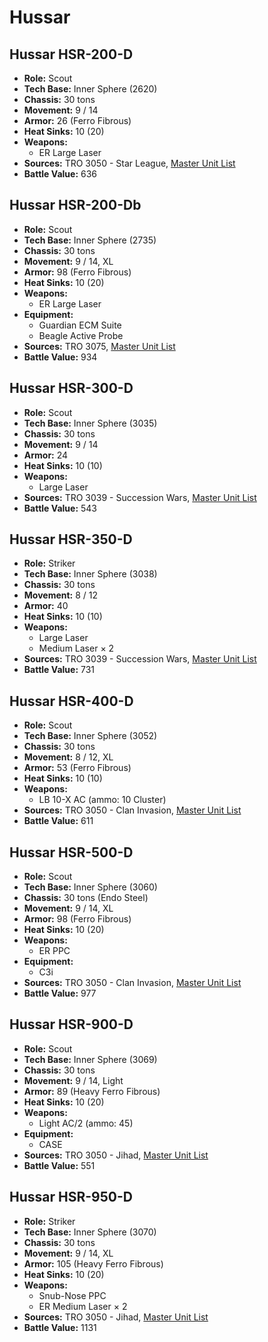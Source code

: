 # Hussar
## Hussar HSR-200-D
- **Role:** Scout
- **Tech Base:** Inner Sphere (2620)
- **Chassis:** 30 tons
- **Movement:** 9 / 14
- **Armor:** 26 (Ferro Fibrous)
- **Heat Sinks:** 10 (20)
- **Weapons:**
  - ER Large Laser
- **Sources:** TRO 3050 - Star League, [Master Unit List](http://masterunitlist.info/Unit/Details/1585/hussar-hsr-200-d)
- **Battle Value:** 636

## Hussar HSR-200-Db
- **Role:** Scout
- **Tech Base:** Inner Sphere (2735)
- **Chassis:** 30 tons
- **Movement:** 9 / 14, XL
- **Armor:** 98 (Ferro Fibrous)
- **Heat Sinks:** 10 (20)
- **Weapons:**
  - ER Large Laser
- **Equipment:**
  - Guardian ECM Suite
  - Beagle Active Probe
- **Sources:** TRO 3075, [Master Unit List](http://masterunitlist.info/Unit/Details/1586/hussar-hsr-200-db)
- **Battle Value:** 934

## Hussar HSR-300-D
- **Role:** Scout
- **Tech Base:** Inner Sphere (3035)
- **Chassis:** 30 tons
- **Movement:** 9 / 14
- **Armor:** 24
- **Heat Sinks:** 10 (10)
- **Weapons:**
  - Large Laser
- **Sources:** TRO 3039 - Succession Wars, [Master Unit List](http://masterunitlist.info/Unit/Details/1587/hussar-hsr-300-d)
- **Battle Value:** 543

## Hussar HSR-350-D
- **Role:** Striker
- **Tech Base:** Inner Sphere (3038)
- **Chassis:** 30 tons
- **Movement:** 8 / 12
- **Armor:** 40
- **Heat Sinks:** 10 (10)
- **Weapons:**
  - Large Laser
  - Medium Laser × 2
- **Sources:** TRO 3039 - Succession Wars, [Master Unit List](http://masterunitlist.info/Unit/Details/1588/hussar-hsr-350-d)
- **Battle Value:** 731

## Hussar HSR-400-D
- **Role:** Scout
- **Tech Base:** Inner Sphere (3052)
- **Chassis:** 30 tons
- **Movement:** 8 / 12, XL
- **Armor:** 53 (Ferro Fibrous)
- **Heat Sinks:** 10 (10)
- **Weapons:**
  - LB 10-X AC (ammo: 10 Cluster)
- **Sources:** TRO 3050 - Clan Invasion, [Master Unit List](http://masterunitlist.info/Unit/Details/1589/hussar-hsr-400-d)
- **Battle Value:** 611

## Hussar HSR-500-D
- **Role:** Scout
- **Tech Base:** Inner Sphere (3060)
- **Chassis:** 30 tons (Endo Steel)
- **Movement:** 9 / 14, XL
- **Armor:** 98 (Ferro Fibrous)
- **Heat Sinks:** 10 (20)
- **Weapons:**
  - ER PPC
- **Equipment:**
  - C3i
- **Sources:** TRO 3050 - Clan Invasion, [Master Unit List](http://masterunitlist.info/Unit/Details/1590/hussar-hsr-500-d)
- **Battle Value:** 977

## Hussar HSR-900-D
- **Role:** Scout
- **Tech Base:** Inner Sphere (3069)
- **Chassis:** 30 tons
- **Movement:** 9 / 14, Light
- **Armor:** 89 (Heavy Ferro Fibrous)
- **Heat Sinks:** 10 (20)
- **Weapons:**
  - Light AC/2 (ammo: 45)
- **Equipment:**
  - CASE
- **Sources:** TRO 3050 - Jihad, [Master Unit List](http://masterunitlist.info/Unit/Details/1591/hussar-hsr-900-d)
- **Battle Value:** 551

## Hussar HSR-950-D
- **Role:** Striker
- **Tech Base:** Inner Sphere (3070)
- **Chassis:** 30 tons
- **Movement:** 9 / 14, XL
- **Armor:** 105 (Heavy Ferro Fibrous)
- **Heat Sinks:** 10 (20)
- **Weapons:**
  - Snub-Nose PPC
  - ER Medium Laser × 2
- **Sources:** TRO 3050 - Jihad, [Master Unit List](http://masterunitlist.info/Unit/Details/1592/hussar-hsr-950-d)
- **Battle Value:** 1131

